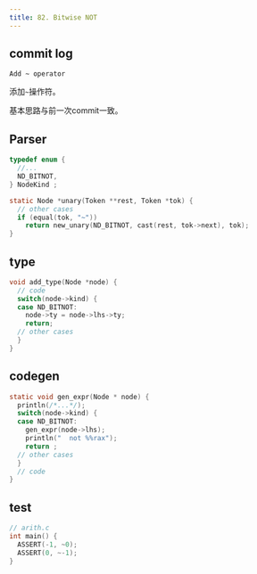 ```yaml
---
title: 82. Bitwise NOT
---
```


## commit log

```plaintext
Add ~ operator
```

添加`~`操作符。

基本思路与前一次commit一致。

## Parser

```c
typedef enum {
  //...
  ND_BITNOT,
} NodeKind ;

static Node *unary(Token **rest, Token *tok) {
  // other cases
  if (equal(tok, "~"))
    return new_unary(ND_BITNOT, cast(rest, tok->next), tok);
}
```

## type

```c
void add_type(Node *node) {
  // code
  switch(node->kind) {
  case ND_BITNOT:
    node->ty = node->lhs->ty;
    return;
  // other cases
  }
}
```

## codegen

```c
static void gen_expr(Node * node) {
  println(/*...*/);
  switch(node->kind) {
  case ND_BITNOT:
    gen_expr(node->lhs);
    println("  not %%rax");
    return ;
  // other cases
  }
  // code
}

```

## test

```c
// arith.c
int main() {
  ASSERT(-1, ~0);
  ASSERT(0, ~-1);
}
```
